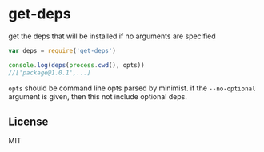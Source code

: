 # get-deps

get the deps that will be installed if no arguments are specified

``` js
var deps = require('get-deps')

console.log(deps(process.cwd(), opts))
//['package@1.0.1',...]
```

`opts` should be command line opts parsed by minimist.
if the `--no-optional` argument is given, then this not include
optional deps.

## License

MIT
